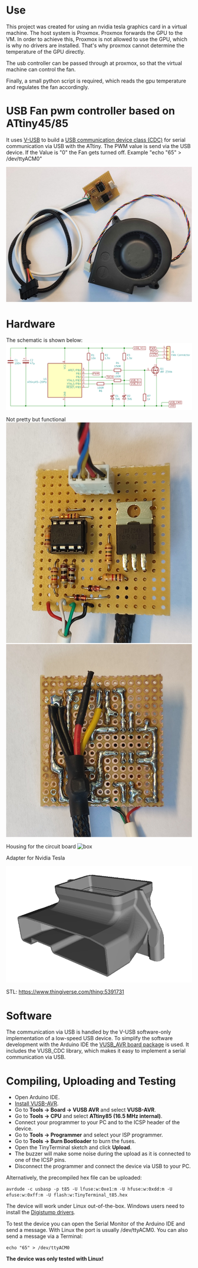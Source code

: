 # Use
This project was created for using an nvidia tesla graphics card in a virtual machine. The host system is Proxmox. Proxmox forwards the GPU to the VM. In order to achieve this, Proxmox is not allowed to use the GPU, which is why no drivers are installed. That's why proxmox cannot determine the temperature of the GPU directly.

The usb controller can be passed through at proxmox, so that the virtual machine can control the fan.

Finally, a small python script is required, which reads the gpu temperature and regulates the fan accordingly.

# USB Fan pwm controller based on ATtiny45/85
It uses [V-USB](https://www.obdev.at/products/vusb/index.html) to build a [USB communication device class (CDC)](https://en.wikipedia.org/wiki/USB_communications_device_class) for serial communication via USB with the ATtiny. The PWM value is send via the USB device. If the Value is "0" the Fan gets turned off. Example "echo "65" > /dev/ttyACM0"

![pic1.jpg](https://github.com/CarlKuhligk/ATtiny85-Fan-Controller/blob/main/documentation/IMG_20220520_110823.jpg)


# Hardware
The schematic is shown below:
![schematic.png](https://github.com/CarlKuhligk/ATtiny85-Fan-Controller/blob/main/documentation/Simple_Schematic.png)

Not pretty but functional
![pic2.jpg](https://github.com/CarlKuhligk/ATtiny85-Fan-Controller/blob/main/documentation/IMG_20220520_110706.jpg)
![pic3.jpg](https://github.com/CarlKuhligk/ATtiny85-Fan-Controller/blob/main/documentation/IMG_20220520_110726.jpg)

Housing for the circuit board
![box](https://user-images.githubusercontent.com/87583841/169691579-dab364ed-fa7d-433d-a732-912c28a1b767.png)

Adapter for Nvidia Tesla

![adapter](https://github.com/CarlKuhligk/ATtiny85-Fan-Controller/blob/main/documentation/pic1.PNG)


STL: https://www.thingiverse.com/thing:5391731

# Software
The communication via USB is handled by the V-USB software-only implementation of a low-speed USB device. To simplify the software development with the Arduino IDE the [VUSB_AVR board package](https://github.com/wagiminator/VUSB-AVR) is used. It includes the VUSB_CDC library, which makes it easy to implement a serial communication via USB.

# Compiling, Uploading and Testing
- Open Arduino IDE.
- [Install VUSB-AVR](https://github.com/wagiminator/VUSB-AVR#Installation).
- Go to **Tools -> Board -> VUSB AVR** and select **VUSB-AVR**.
- Go to **Tools -> CPU** and select **ATtiny85 (16.5 MHz internal)**.
- Connect your programmer to your PC and to the ICSP header of the device.
- Go to **Tools -> Programmer** and select your ISP programmer.
- Go to **Tools -> Burn Bootloader** to burn the fuses.
- Open the TinyTerminal sketch and click **Upload**.
- The buzzer will make some noise during the upload as it is connected to one of the ICSP pins.
- Disconnect the programmer and connect the device via USB to your PC.

Alternatively, the precompiled hex file can be uploaded:

```
avrdude -c usbasp -p t85 -U lfuse:w:0xe1:m -U hfuse:w:0xdd:m -U efuse:w:0xff:m -U flash:w:TinyTerminal_t85.hex
```

The device will work under Linux out-of-the-box. Windows users need to install the [Digistump drivers](https://raw.githubusercontent.com/digistump/DigistumpArduino/master/tools/micronucleus-2.0a4-win.zip).

To test the device you can open the Serial Monitor of the Arduino IDE and send a message. With Linux the port is usually /dev/ttyACM0. You can also send a message via a Terminal:

```
echo "65" > /dev/ttyACM0
```

**The device was only tested with Linux!**
